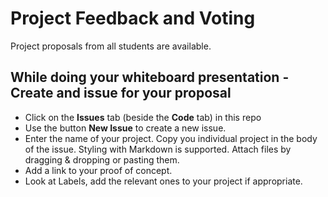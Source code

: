 # Project Feedback and Voting
Project proposals from all students are available.


## While doing your whiteboard presentation - Create and issue for your proposal
- Click on the **Issues** tab (beside the **Code** tab) in this repo
- Use the button **New Issue** to create a new issue. 
- Enter the name of your project. Copy you individual project in the body of the issue. Styling with Markdown is supported. Attach files by dragging & dropping or pasting them. 
- Add a link to your proof of concept. 
- Look at Labels, add the relevant ones to your project if appropriate. 
